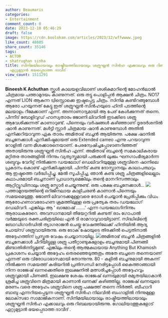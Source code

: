 ```yaml
---
author: Beaumaris
categories:
- Entertainment
comment_count: 0
date: 2023-12-10 05:46:29
draft: false
image: https://cdn.boolokam.com/articles/2023/12/wffwwww.jpeg
like_count: 48605
share_count: 35146
tags:
- ACTOR
- shatrughan sinha
title: സിനിമയിലായാലും രാഷ്ട്രീയത്തിലായാലും ശത്രുഘ്നൻ സിൻഹ എക്കാലവും ഒരു റിബലായിരുന്നു,  ഗോലിയാത്തുകളോട്
  ഏറ്റുമുട്ടാൻ ഭയപ്പെടാത്ത ദാവീദ്
view_count: 1511291
---
```


**Bineesh K Achuthan** സ്ക്കൂൾ കാലയളവിലാണ് ശശികുമാറിന്റെ മോഹൻലാൽ ചിത്രമായ പത്താമുദയം കാണുന്നത്. ഒരു തട്ടു പൊളിപ്പൻ ആക്ഷൻ ചിത്രം. NO17 എന്നത് LION ആകുന്ന ട്വിസ്റ്റൊക്കെ ഇഷ്ടപ്പെട്ട ചിത്രം. സിനിമ കണ്ടിറങ്ങുമ്പോൾ ആരോ പറയുന്നത് കേട്ടു ഇത് ശത്രുഘ്നൻ സിൻഹയുടെ ഹിന്ദി പടത്തിന്റെ മലയാളം റീമേക്കാണ് എന്ന്. അന്നാണാദ്യമായി ആ പേര് കേൾക്കുന്നത് തന്നെ. പിന്നീട് ബോളിവുഡ് ഹാസ്യതാരം ജോണി ലിവറിൽ ഇടക്കിടെ ശത്രു ആവേശിക്കുന്നത് കാണാറുണ്ട്. പിന്നെയും വർഷങ്ങൾ കഴിഞ്ഞാണ് ദൂരദർശനിൽ ഷാൻ കാണുന്നത്. മൾട്ടി സ്റ്റാർ ചിത്രമായ ഷാൻ കാണുമ്പോൾ അതിൽ എനിക്കറിയാവുന്ന ഏക താരം അമിതാഭ് ബച്ചൻ ആയിരുന്നു. പക്ഷേ ഷാനിൽ ബച്ചനേക്കാൾ എനിക്കിഷ്ടമായത് ഒരു Extended cameo എന്നു പറയാവുന്ന റോളിൽ വന്ന മീശക്കാരനെയാണ്. പേരന്വേഷിച്ചപ്പോഴാണറിഞ്ഞത് അതായിരുന്നു ശത്രുഘ്നൻ സിൻഹ എന്ന്. അമിതാഭ് ബച്ചന്റെ സമകാലികരായ മറ്റിതര താരങ്ങളിൽ നിന്നും വ്യത്യസ്തമായി പരുക്കൻ ലുക്കും ഘനഗാംഭീര്യമാർന്ന ശബ്ദവും വേറിട്ട് നിൽക്കുന്ന ഡയലോഗ് ഡെലിവറിയുമുള്ള ശത്രുവിനെ ഷാനിലെ പ്രകടനം കൊണ്ട് എനിക്കിഷ്ടമായി. പിന്നീട് കണ്ട ദോസ്താനയും കാലാപത്ഥറും ആ ഇഷ്ടത്തെ വർദ്ധിപ്പിച്ചു. മേൽ സൂചിപ്പിച്ച, ഞാൻ കണ്ട ശത്രു ചിത്രങ്ങളിലെല്ലാം കഥാപരമായി ബച്ചനാണ് പ്രാധാന്യമെങ്കിലും തന്റെ മാനറിസത്താലും ആറ്റിറ്റ്യൂഡിനാലും ശത്രു സ്കോർ ചെയ്യുന്നുണ്ട്. ഒരു പക്ഷേ ബച്ചനേക്കാൾ... ![](https://cdn.boolokam.com/articles/2023/12/wffwwww.jpeg)പത്താമുദയത്തിന്റെ ഒറിജിനലായ കാളിചരൺ കാണാൻ പിന്നെയും സമയമെടുത്തു. ജോണി ലിവറടക്കമുള്ളവരെ ട്രോൾ ചെയ്യാൻ പ്രേരിപ്പിക്കും വിധം ആരോഹണാവരോഹണ ക്രമത്തിലുള്ള ഒരു പ്രത്യേക തരം ഡയലോഗ് ഡെലിവറി. എങ്കിലും ആ ' ഖാമോഷ് .......' എന്ന ഡയലോഗിനിന്നും ആരാധകരേറെ. അവസാനമായി തീയേറ്ററിൽ കണ്ടത് രാം ഗോപാൽ വർമ്മയുടെ രക്തചരിത്രയിലെ എൻ ടി രാമറാവുവായിട്ടാണ്. സിദ്ധിഖിന്റെ ബോഡിഗാർഡിൽ ത്യാഗരാജൻ ചെയ്ത വേഷത്തിലേക്ക് ഹിന്ദിയിൽ ആദ്യ ചോയ്സ് ശത്രുവായിരുന്നു. ഒരു ടോക് ഷോയുടെ തിരക്കിൽ പെട്ടതിനാൽ അദ്ദേഹത്തിന് പ്രസ്തുത വേഷം ചെയ്യാനായില്ല. ![](https://cdn.boolokam.com/articles/2023/12/qddqqddqd.jpg)അമിതാഭ് ബച്ചൻ ചിത്രങ്ങളിൽ ബച്ചനേക്കാൾ ചീറിയിട്ടുള്ള ശത്രു പതീറ്റാണ്ടുകളോളം ബച്ചനുമായി പിണങ്ങി മിണ്ടാതിരിന്നിട്ടുമുണ്ട്. എങ്കിലും തന്റെ ആത്മകഥയായ Anything But Khamosh പ്രകാശനം ചെയ്യാൻ അദ്ദേഹം തെരഞ്ഞെടുത്തതും അതേ ബച്ചനെ തന്നെയാണ് എന്നത് ഒരു വിരോധാഭാസമായി തോന്നുന്നു. 80 - കളിൽ ബച്ചനുമായി അകന്ന് നിൽക്കുന്ന സമയത്ത് കരിയറിൽ പ്രതിസന്ധി നേരിട്ടപ്പോൾ കൈത്താങ്ങായി നിന്ന രാജേഷ് ഖന്നക്കെതിരെ ഇലക്ഷനിൽ മത്സരിച്ചപ്പോൾ അദ്ദേഹവും ശത്രുവുമായി പിണങ്ങി. ഇലക്ഷനു ശേഷം രാജേഷ് ഖന്നയുമായി രമ്യതയിലാകാൻ ശ്രമിച്ച ശത്രുവിനെ മിത്രമായി കാണാൻ ഖന്നക്ക് കഴിഞ്ഞില്ല. രാജേഷ് ഖന്നയുടെ മരണം വരെ അദ്ദേഹം ശത്രുവിനെ ശത്രു പക്ഷത്ത് തന്നെ നിർത്തി. ബീഹാറി ബാബു എന്നറിയപ്പെടുന്ന ശത്രുഘ്നൻ സിൻഹ നിലവിൽ ബംഗാളിൽ നിന്നുമുള്ള ലോക്‌സഭാ സാമാജികനാണ്. സിനിമയിലായാലും രാഷ്ട്രീയത്തിലായാലും ശത്രുഘ്നൻ സിൻഹ എക്കാലവും ഒരു റിബലയായിരുന്നു. ഗോലിയാത്തുകളോട് ഏറ്റുമുട്ടാൻ ഭയപ്പെടാത്ത ദാവീദ് .